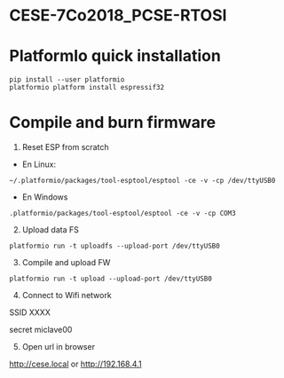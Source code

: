 # CESE-7Co2018_PCSE-RTOSI
# PlatformIo quick installation

  ```
  pip install --user platformio
  platformio platform install espressif32
  ```

# Compile and burn firmware

1. Reset ESP from scratch

  * En Linux:
    
  ```
  ~/.platformio/packages/tool-esptool/esptool -ce -v -cp /dev/ttyUSB0
  ```

  * En Windows
    
  ```
  .platformio/packages/tool-esptool/esptool -ce -v -cp COM3
  ```

2. Upload data FS

  ```
  platformio run -t uploadfs --upload-port /dev/ttyUSB0
  ```

3. Compile and upload FW

  ```
  platformio run -t upload --upload-port /dev/ttyUSB0
  ```

4. Connect to Wifi network

  SSID XXXX
  
  secret miclave00

5. Open url in browser

http://cese.local or http://192.168.4.1
